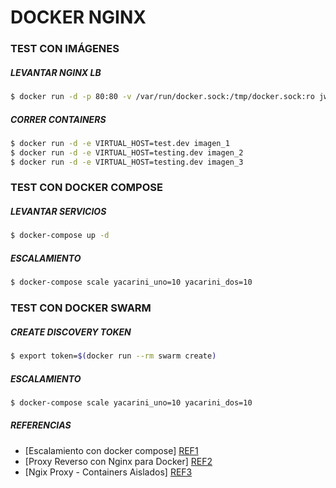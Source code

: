# DOCKER NGINX

### TEST CON IMÁGENES
##### LEVANTAR NGINX LB
```sh
$ docker run -d -p 80:80 -v /var/run/docker.sock:/tmp/docker.sock:ro jwilder/nginx-proxy
```

##### CORRER CONTAINERS
```sh
$ docker run -d -e VIRTUAL_HOST=test.dev imagen_1
$ docker run -d -e VIRTUAL_HOST=testing.dev imagen_2
$ docker run -d -e VIRTUAL_HOST=testing.dev imagen_3
```

### TEST CON DOCKER COMPOSE
##### LEVANTAR SERVICIOS
```sh
$ docker-compose up -d
```

##### ESCALAMIENTO
```sh
$ docker-compose scale yacarini_uno=10 yacarini_dos=10
```

### TEST CON DOCKER SWARM
##### CREATE DISCOVERY TOKEN
```sh
$ export token=$(docker run --rm swarm create)
```

##### ESCALAMIENTO
```sh
$ docker-compose scale yacarini_uno=10 yacarini_dos=10
```

##### REFERENCIAS
* [Escalamiento con docker compose] [REF1]
* [Proxy Reverso con Nginx para Docker] [REF2]
* [Ngix Proxy - Containers Aislados] [REF3]


[REF1]: <https://www.brianchristner.io/how-to-scale-a-docker-container-with-docker-compose/>
[REF2]: <http://jasonwilder.com/blog/2014/03/25/automated-nginx-reverse-proxy-for-docker/>
[REF3]: <https://github.com/jwilder/nginx-proxy#separate-containers>





